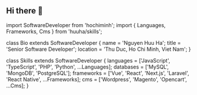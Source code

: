 ## Hi there 👋

import SoftwareDeveloper from 'hochiminh';
import { Languages, Frameworks, Cms } from 'huuha/skills';

class Bio extends SoftwareDeveloper {
  name     = 'Nguyen Huu Ha';
  title    = 'Senior Software Developer';
  location = 'Thu Duc, Ho Chi Minh, Viet Nam';
}

class Skills extends SoftwareDeveloper {
  languages  = ['JavaScript', 'TypeScript', 'PHP', 'Python', ...Languages];
  databases  = ['MySQL', 'MongoDB', 'PostgreSQL'];
  frameworks = ['Vue', 'React', 'Next.js', 'Laravel', 'React Native', ...Frameworks];
  cms        = ['Wordpress', 'Magento', 'Opencart', ...Cms];
}

